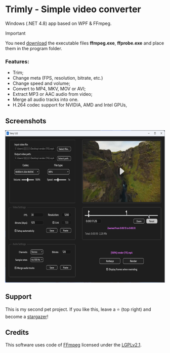 # Trimly - Simple video converter
Windows (.NET 4.8) app based on WPF & FFmpeg.

> [!IMPORTANT]  
> You need [download](https://www.gyan.dev/ffmpeg/builds/) the executable files **ffmpeg.exe**, **ffprobe.exe** and place them in the program folder.

### Features:
- Trim;
- Change meta (FPS, resolution, bitrate, etc.)
- Change speed and volume;
- Convert to MP4, MKV, MOV or AVI;
- Extract MP3 or AAC audio from video;
- Merge all audio tracks into one.
- H.264 codec support for NVIDIA, AMD and Intel GPUs,

## Screenshots
<img src="./.assets/main_screenshot.png" height="480">

## Support
This is my second pet project. If you like this, leave a :star: (top right) and become a [stargazer](https://github.com/Weyne1/trimly/stargazers)!

## Credits
This software uses code of [FFmpeg](http://ffmpeg.org) licensed under the [LGPLv2.1](http://www.gnu.org/licenses/old-licenses/lgpl-2.1.html).
